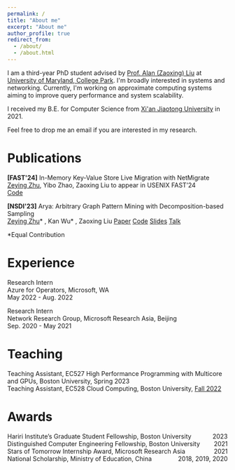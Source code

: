 ```yaml
---
permalink: /
title: "About me"
excerpt: "About me"
author_profile: true
redirect_from: 
  - /about/
  - /about.html
---
```


I am a third-year PhD student advised by [Prof. Alan (Zaoxing) Liu](https://zaoxing.github.io/) at [University of Maryland, College Park](https://umd.edu/). I'm broadly interested in systems and networking. Currently, I'm working on approximate computing systems aiming to improve query performance and system scalability. 

I received my B.E. for Computer Science from [Xi'an Jiaotong University](http://en.xjtu.edu.cn/) in 2021. 

Feel free to drop me an email if you are interested in my research.



Publications
======
**[FAST'24]** In-Memory Key-Value Store Live Migration with NetMigrate  
<u>Zeying Zhu</u>, Yibo Zhao, Zaoxing Liu
to appear in USENIX FAST’24  
[Code](https://github.com/Froot-NetSys/NetMigrate)

**[NSDI'23]** Arya: Arbitrary Graph Pattern Mining with Decomposition-based Sampling  
<u>Zeying Zhu</u>* , Kan Wu* , Zaoxing Liu
[Paper](https://www.usenix.org/conference/nsdi23/presentation/zhu) [Code](https://github.com/Froot-NetSys/Arya) [Slides](https://www.usenix.org/system/files/nsdi23_slides_zhu.pdf) [Talk](https://www.youtube.com/watch?v=NlXLuhnJZ9w)


*Equal Contribution

Experience
======
Research Intern  
Azure for Operators, Microsoft, WA  
May 2022 - Aug. 2022

Research Intern  
Network Research Group, Microsoft Research Asia, Beijing  
Sep. 2020 - May 2021


Teaching
======
Teaching Assistant, EC527 High Performance Programming with Multicore and GPUs, Boston University, Spring 2023  
Teaching Assistant, EC528 Cloud Computing, Boston University, [Fall 2022](https://zaoxing.github.io/teaching/2022-fall-cloud)

Awards
======
<div style="text-align:left;">Hariri Institute’s Graduate Student Fellowship, Boston University<div style="float:right;">2023</div></div>
<div style="text-align:left;">Distinguished Computer Engineering Fellowship, Boston University<div style="float:right;">2021</div></div>
<div style="text-align:left;">Stars of Tomorrow Internship Award, Microsoft Research Asia<div style="float:right;">2021</div></div>
<div style="text-align:left;">National Scholarship, Ministry of Education, China<div style="float:right;">2018, 2019, 2020</div></div>


